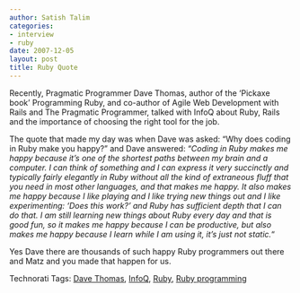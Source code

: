```yaml
---
author: Satish Talim
categories:
- interview
- ruby
date: 2007-12-05
layout: post
title: Ruby Quote
---
```


Recently, Pragmatic Programmer Dave Thomas, author of the ‘Pickaxe book’
Programming Ruby, and co-author of Agile Web Development with Rails and
The Pragmatic Programmer, talked with InfoQ about Ruby, Rails and the
importance of choosing the right tool for the job.<!--more-->

The quote that made my day was when Dave was asked: “Why does coding in
Ruby make you happy?” and Dave answered: “*Coding in Ruby makes me happy
because it’s one of the shortest paths between my brain and a computer.
I can think of something and I can express it very succinctly and
typically fairly elegantly in Ruby without all the kind of extraneous
fluff that you need in most other languages, and that makes me happy. It
also makes me happy because I like playing and I like trying new things
out and I like experimenting: ‘Does this work?’ and Ruby has sufficient
depth that I can do that. I am still learning new things about Ruby
every day and that is good fun, so it makes me happy because I can be
productive, but also makes me happy because I learn while I am using it,
it’s just not static.*“

Yes Dave there are thousands of such happy Ruby programmers out there
and Matz and you made that happen for us.

Technorati Tags: [Dave Thomas](http://technorati.com/tag/Dave+Thomas),
[InfoQ](http://technorati.com/tag/InfoQ),
[Ruby](http://technorati.com/tag/Ruby), [Ruby
programming](http://technorati.com/tag/Ruby+programming)
